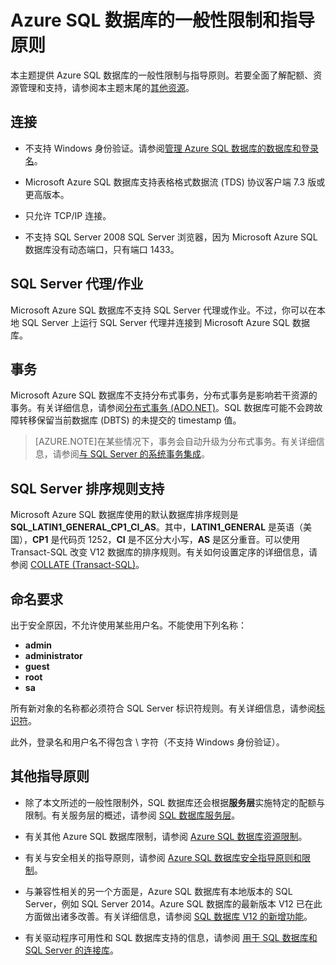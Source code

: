 <properties 
   pageTitle="Azure SQL 数据库的一般性限制和指导原则"
   description="本页介绍 Azure SQL 数据库的某些一般性限制，以及互操作性和支持方面的问题。"
   services="sql-database"
   documentationCenter="na"
   authors="rothja"
   manager="jeffreyg"
   editor="monicar" />
<tags 
   ms.service="sql-database"
   ms.date="11/16/2015"
   wacn.date="12/22/2015" />

# Azure SQL 数据库的一般性限制和指导原则

本主题提供 Azure SQL 数据库的一般性限制与指导原则。若要全面了解配额、资源管理和支持，请参阅本主题末尾的[其他资源](/documentation/articles/#additional-guidelines)。

## 连接

 - 不支持 Windows 身份验证。请参阅[管理 Azure SQL 数据库的数据库和登录名](sql-database-manage-logins)。 

 - Microsoft Azure SQL 数据库支持表格格式数据流 (TDS) 协议客户端 7.3 版或更高版本。

 - 只允许 TCP/IP 连接。

 - 不支持 SQL Server 2008 SQL Server 浏览器，因为 Microsoft Azure SQL 数据库没有动态端口，只有端口 1433。

## SQL Server 代理/作业

Microsoft Azure SQL 数据库不支持 SQL Server 代理或作业。不过，你可以在本地 SQL Server 上运行 SQL Server 代理并连接到 Microsoft Azure SQL 数据库。

## 事务

Microsoft Azure SQL 数据库不支持分布式事务，分布式事务是影响若干资源的事务。有关详细信息，请参阅[分布式事务 (ADO.NET)](https://msdn.microsoft.com/zh-cn/library/ms254973.aspx)。SQL 数据库可能不会跨故障转移保留当前数据库 (DBTS) 的未提交的 timestamp 值。

> [AZURE.NOTE]在某些情况下，事务会自动升级为分布式事务。有关详细信息，请参阅[与 SQL Server 的系统事务集成](https://msdn.microsoft.com/zh-cn/library/ms172070.aspx)。

## SQL Server 排序规则支持

Microsoft Azure SQL 数据库使用的默认数据库排序规则是 **SQL\_LATIN1\_GENERAL\_CP1\_CI\_AS**。其中，**LATIN1\_GENERAL** 是英语（美国），**CP1** 是代码页 1252，**CI** 是不区分大小写，**AS** 是区分重音。可以使用 Transact-SQL 改变 V12 数据库的排序规则。有关如何设置定序的详细信息，请参阅 [COLLATE (Transact-SQL)](https://msdn.microsoft.com/zh-cn/library/ms184391.aspx)。

## 命名要求

出于安全原因，不允许使用某些用户名。不能使用下列名称：

 - **admin** 
 - **administrator** 
 - **guest** 
 - **root** 
 - **sa** 

所有新对象的名称都必须符合 SQL Server 标识符规则。有关详细信息，请参阅[标识符](https://msdn.microsoft.com/zh-cn/library/ms175874.aspx)。

此外，登录名和用户名不得包含 \\ 字符（不支持 Windows 身份验证）。

## 其他指导原则

- 除了本文所述的一般性限制外，SQL 数据库还会根据**服务层**实施特定的配额与限制。有关服务层的概述，请参阅 [SQL 数据库服务层](/documentation/articles/sql-database-service-tiers)。

- 有关其他 Azure SQL 数据库限制，请参阅 [Azure SQL 数据库资源限制](/documentation/articles/sql-database-resource-limits)。

- 有关与安全相关的指导原则，请参阅 [Azure SQL 数据库安全指导原则和限制](/documentation/articles/sql-database-security-guidelines)。

- 与兼容性相关的另一个方面是，Azure SQL 数据库有本地版本的 SQL Server，例如 SQL Server 2014。Azure SQL 数据库的最新版本 V12 已在此方面做出诸多改善。有关详细信息，请参阅 [SQL 数据库 V12 的新增功能](/documentation/articles/sql-database-v12-whats-new)。

- 有关驱动程序可用性和 SQL 数据库支持的信息，请参阅 [用于 SQL 数据库和 SQL Server 的连接库](/documentation/articles/sql-database-libraries)。

<!---HONumber=Mooncake_1207_2015-->